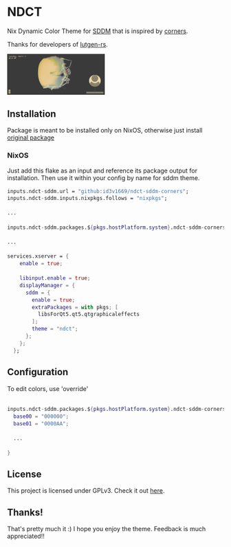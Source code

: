 # NDCT

Nix Dynamic Color Theme for [SDDM](https://github.com/sddm/sddm) that is inspired by [corners](https://github.com/aczw/sddm-theme-corners).

Thanks for developers of [lutgen-rs](https://github.com/ozwaldorf/lutgen-rs).

<img src="assets/sample1.png" width="45%"></img>

## Installation

Package is meant to be installed only on NixOS, otherwise just install [original package](https://github.com/aczw/sddm-theme-corners)

### NixOS

Just add this flake as an input and reference its package output for installation. Then use it within your config by name for sddm theme.

```nix
inputs.ndct-sddm.url = "github:id3v1669/ndct-sddm-corners";
inputs.ndct-sddm.inputs.nixpkgs.follows = "nixpkgs";

...

inputs.ndct-sddm.packages.${pkgs.hostPlatform.system}.ndct-sddm-corners

...

services.xserver = {
    enable = true;

    libinput.enable = true;
    displayManager = {
      sddm = {
        enable = true;
        extraPackages = with pkgs; [
          libsForQt5.qt5.qtgraphicaleffects
        ];
        theme = "ndct";
      };
    };
  };

```

## Configuration

To edit colors, use 'override'
```nix

inputs.ndct-sddm.packages.${pkgs.hostPlatform.system}.ndct-sddm-corners.override {
  base00 = "000000";
  base01 = "0000AA";

  ...

}

```

## License

This project is licensed under GPLv3. Check it out [here](LICENSE).

## Thanks!

That's pretty much it :) I hope you enjoy the theme. Feedback is much appreciated!!
